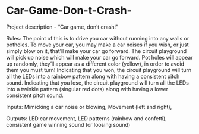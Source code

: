 # Car-Game-Don-t-Crash-
Project description - “Car game, don’t crash!”

Rules:
The point of this is to drive you car without running into any walls or potholes.
To move your car, you may make a car noises if you wish, or just simply blow on it, that’ll make your car go forward. The circuit playground will pick up noise which will make your car go forward.
Pot holes will appear up randomly, they’ll appear as a different color (yellow), in order to avoid them you must turn!
Indicating that you won, the circuit playground will turn all the LEDs into a rainbow pattern along with having a consistent pitch sound.
Indicating that you lose, the circuit playground will turn all the LEDs into a twinkle pattern (singular red dots) along with having a lower consistent pitch sound.


Inputs: Mimicking a car noise or blowing, Movement (left and right),

Outputs: LED car movement, LED patterns (rainbow and confetti), consistent game winning sound (or loosing sound)
